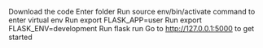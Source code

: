Download the code
Enter folder
Run source env/bin/activate command to enter virtual env
Run export FLASK_APP=user
Run export FLASK_ENV=development
Run flask run
Go to http://127.0.0.1:5000 to get started
